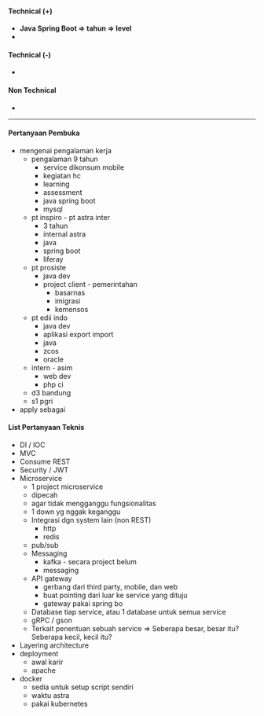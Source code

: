 #### Technical (+) 

- **Java Spring Boot => tahun => level**  
- 

#### Technical (-)  

- 

#### Non Technical  

- 

---

#### Pertanyaan Pembuka

- mengenai pengalaman kerja  
	- pengalaman 9 tahun
		- service dikonsum mobile 
		- kegiatan hc
		- learning
		- assessment
		- java spring boot
		- mysql
	- pt inspiro - pt astra inter
		- 3 tahun
		- internal astra
		- java
		- spring boot
		- liferay
	- pt prosiste
		- java dev
		- project client - pemerintahan
			- basarnas
			- imigrasi
			- kemensos
	- pt edii indo
		- java dev
		- aplikasi export import
		- java
		- zcos
		- oracle
	- intern - asim
		- web dev
		- php ci
	- d3 bandung
	- s1 pgri 
- apply sebagai


#### List Pertanyaan Teknis

- DI / IOC
- MVC
- Consume REST
- Security / JWT
- Microservice
	- 1 project microservice
	- dipecah
	- agar tidak mengganggu fungsionalitas
	- 1 down yg nggak keganggu
	- Integrasi dgn system lain (non REST)
		- http
		- redis
	- pub/sub
	- Messaging
		- kafka - secara project belum
		- messaging
	- API gateway
		- gerbang dari third party, mobile, dan web
		- buat pointing dari luar ke service yang dituju
		- gateway pakai spring bo
	- Database tiap service, atau 1 database untuk semua service
	- gRPC / gson
	- Terkait penentuan sebuah service => Seberapa besar, besar itu? Seberapa kecil, kecil itu?
- Layering architecture
- deployment
	- awal karir
	- apache
- docker
	- sedia untuk setup script sendiri
	- waktu astra
	- pakai kubernetes